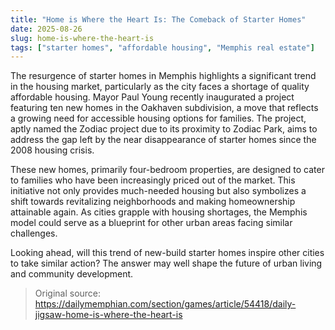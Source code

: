 ```yaml
---
title: "Home is Where the Heart Is: The Comeback of Starter Homes"
date: 2025-08-26
slug: home-is-where-the-heart-is
tags: ["starter homes", "affordable housing", "Memphis real estate"]
---
```


The resurgence of starter homes in Memphis highlights a significant trend in the housing market, particularly as the city faces a shortage of quality affordable housing. Mayor Paul Young recently inaugurated a project featuring ten new homes in the Oakhaven subdivision, a move that reflects a growing need for accessible housing options for families. The project, aptly named the Zodiac project due to its proximity to Zodiac Park, aims to address the gap left by the near disappearance of starter homes since the 2008 housing crisis.

These new homes, primarily four-bedroom properties, are designed to cater to families who have been increasingly priced out of the market. This initiative not only provides much-needed housing but also symbolizes a shift towards revitalizing neighborhoods and making homeownership attainable again. As cities grapple with housing shortages, the Memphis model could serve as a blueprint for other urban areas facing similar challenges.

Looking ahead, will this trend of new-build starter homes inspire other cities to take similar action? The answer may well shape the future of urban living and community development.

> Original source: https://dailymemphian.com/section/games/article/54418/daily-jigsaw-home-is-where-the-heart-is